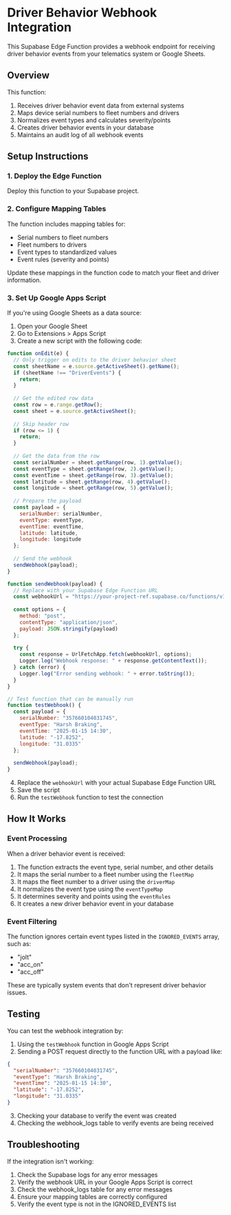 # Driver Behavior Webhook Integration

This Supabase Edge Function provides a webhook endpoint for receiving driver behavior events from your telematics system or Google Sheets.

## Overview

This function:

1. Receives driver behavior event data from external systems
2. Maps device serial numbers to fleet numbers and drivers
3. Normalizes event types and calculates severity/points
4. Creates driver behavior events in your database
5. Maintains an audit log of all webhook events

## Setup Instructions

### 1. Deploy the Edge Function

Deploy this function to your Supabase project.

### 2. Configure Mapping Tables

The function includes mapping tables for:

- Serial numbers to fleet numbers
- Fleet numbers to drivers
- Event types to standardized values
- Event rules (severity and points)

Update these mappings in the function code to match your fleet and driver information.

### 3. Set Up Google Apps Script

If you're using Google Sheets as a data source:

1. Open your Google Sheet
2. Go to Extensions > Apps Script
3. Create a new script with the following code:

```javascript
function onEdit(e) {
  // Only trigger on edits to the driver behavior sheet
  const sheetName = e.source.getActiveSheet().getName();
  if (sheetName !== "DriverEvents") {
    return;
  }
  
  // Get the edited row data
  const row = e.range.getRow();
  const sheet = e.source.getActiveSheet();
  
  // Skip header row
  if (row <= 1) {
    return;
  }
  
  // Get the data from the row
  const serialNumber = sheet.getRange(row, 1).getValue();
  const eventType = sheet.getRange(row, 2).getValue();
  const eventTime = sheet.getRange(row, 3).getValue();
  const latitude = sheet.getRange(row, 4).getValue();
  const longitude = sheet.getRange(row, 5).getValue();
  
  // Prepare the payload
  const payload = {
    serialNumber: serialNumber,
    eventType: eventType,
    eventTime: eventTime,
    latitude: latitude,
    longitude: longitude
  };
  
  // Send the webhook
  sendWebhook(payload);
}

function sendWebhook(payload) {
  // Replace with your Supabase Edge Function URL
  const webhookUrl = "https://your-project-ref.supabase.co/functions/v1/driver-behavior-webhook";
  
  const options = {
    method: "post",
    contentType: "application/json",
    payload: JSON.stringify(payload)
  };
  
  try {
    const response = UrlFetchApp.fetch(webhookUrl, options);
    Logger.log("Webhook response: " + response.getContentText());
  } catch (error) {
    Logger.log("Error sending webhook: " + error.toString());
  }
}

// Test function that can be manually run
function testWebhook() {
  const payload = {
    serialNumber: "357660104031745",
    eventType: "Harsh Braking",
    eventTime: "2025-01-15 14:30",
    latitude: "-17.8252",
    longitude: "31.0335"
  };
  
  sendWebhook(payload);
}
```

4. Replace the `webhookUrl` with your actual Supabase Edge Function URL
5. Save the script
6. Run the `testWebhook` function to test the connection

## How It Works

### Event Processing

When a driver behavior event is received:

1. The function extracts the event type, serial number, and other details
2. It maps the serial number to a fleet number using the `fleetMap`
3. It maps the fleet number to a driver using the `driverMap`
4. It normalizes the event type using the `eventTypeMap`
5. It determines severity and points using the `eventRules`
6. It creates a new driver behavior event in your database

### Event Filtering

The function ignores certain event types listed in the `IGNORED_EVENTS` array, such as:
- "jolt"
- "acc_on"
- "acc_off"

These are typically system events that don't represent driver behavior issues.

## Testing

You can test the webhook integration by:

1. Using the `testWebhook` function in Google Apps Script
2. Sending a POST request directly to the function URL with a payload like:

```json
{
  "serialNumber": "357660104031745",
  "eventType": "Harsh Braking",
  "eventTime": "2025-01-15 14:30",
  "latitude": "-17.8252",
  "longitude": "31.0335"
}
```

3. Checking your database to verify the event was created
4. Checking the webhook_logs table to verify events are being received

## Troubleshooting

If the integration isn't working:

1. Check the Supabase logs for any error messages
2. Verify the webhook URL in your Google Apps Script is correct
3. Check the webhook_logs table for any error messages
4. Ensure your mapping tables are correctly configured
5. Verify the event type is not in the IGNORED_EVENTS list
